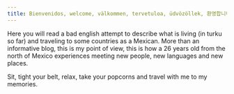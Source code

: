```yaml
---
title: Bienvenidos, welcome, välkommen, tervetuloa, üdvözöllek, 환영합니다, bienvenue.
---
```


Here you will read a bad english attempt to describe what is living (in turku so far) and traveling to some countries as a Mexican.
More than an informative blog, this is my point of view, this is how a 26 years old from the north of Mexico experiences meeting new people, new languages and new places.

Sit, tight your belt, relax, take your popcorns and travel with me to my memories.
